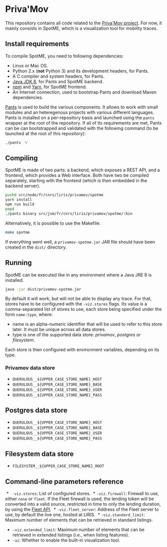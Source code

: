 # Priva'Mov
This repository contains all code related to the [Priva'Mov project](https://liris.cnrs.fr/privamov).
For now, it mainly consists in SpotME, which is a visualization tool for mobility traces.

## Install requirements
To compile SpotME, you need to following dependencies:

  * Linux or Mac OS.
  * Python 2.x (**not** Python 3) and its development headers, for Pants.
  * A C compiler and system headers, for Pants.
  * [Java JDK 8](http://www.oracle.com/technetwork/java/javase/downloads/jdk8-downloads-2133151.html), for Pants and SpotME backend.
  * [npm](https://docs.npmjs.com/getting-started/installing-node) and [Yarn](https://yarnpkg.com/en/docs/install), for SpotME frontend.
  * An Internet connection, used to bootstrap Pants and download Maven dependencies.

[Pants](http://www.pantsbuild.org/) is used to build the various components.
It allows to work with small modules and an heteregenous projects with various different languages.
Pants is installed on a per-repository basis and launched using the `pants` wrapper at the root of the repository.
If all of its requirements are met, Pants can be can bootstrapped and validated with the following command (to be launched at the root of this repository):

```bash
./pants -V
```
## Compiling
SpotME is made of two parts: a backend, which exposes a REST API, and a frontend, which provides a Web interface.
Both have two be compiled separately, starting with the frontend (which is then embedded in the backend server).

```bash
pushd src/node/fr/cnrs/liris/privamov/spotme
yarn install
npm run build
popd
./pants binary src/jvm/fr/cnrs/liris/privamov/spotme/:bin
```

Alternatively, it is possible to use the Makefile:

```bash
make spotme
```

If everything went well, a `privamov-spotme.jar` JAR file should have been created in the `dist/` directory.

## Running
SpotME can be executed like in any environment where a Java JRE 8 is installed.

```bash
java -jar dist/privamov-spotme.jar
```

By default it will work, but will not be able to display any trace.
For that, stores have to be configured with the `-viz.stores` flags.
Its value is a comma-separated list of stores to use, each store being specified under the form `name:type`, where:

  * name is an alpha-numeric identifier that will be used to refer to this store later. It must be unique across all data stores.
  * type is one of the supported data store: *privamov*, *postgres* or *filesystem*.
  
Each store is then configured with environment variables, depending on its type.
  
### Privamov data store
  * `QUERULOUS__${UPPER_CASE_STORE_NAME}_HOST`
  * `QUERULOUS__${UPPER_CASE_STORE_NAME}_BASE`
  * `QUERULOUS__${UPPER_CASE_STORE_NAME}_USER`
  * `QUERULOUS__${UPPER_CASE_STORE_NAME}_PASS`

## Postgres data store
  * `QUERULOUS__${UPPER_CASE_STORE_NAME}_HOST`
  * `QUERULOUS__${UPPER_CASE_STORE_NAME}_BASE`
  * `QUERULOUS__${UPPER_CASE_STORE_NAME}_USER`
  * `QUERULOUS__${UPPER_CASE_STORE_NAME}_PASS`
 
 ## Filesystem data store
   * `FILESYSTEM__${UPPER_CASE_STORE_NAME}_ROOT`

## Command-line parameters reference

  * ` -viz.stores`: List of configured stores.
  * `-viz.firewall`: Firewall to use, either `none` or `fleet`. If the Fleet firewall is used, the lending token will be converted into a valid source, restricted in time to only the lending duration, by using the [Fleet API](https://github.com/privamov/fleet).
  * `-viz.fleet_server`: Address of the Fleet server to use, by default the live one, hosted at LIRIS.
  * `-viz.standard_limit`: Maximum number of elements that can be retrieved in standard listings.
  * `-viz.extended_limit`: Maximum number of elements that can be retrieved in extended listings (i.e., when listing features).
  * `-ui`: Whether to enable the built-in visualization tool.
  
 
